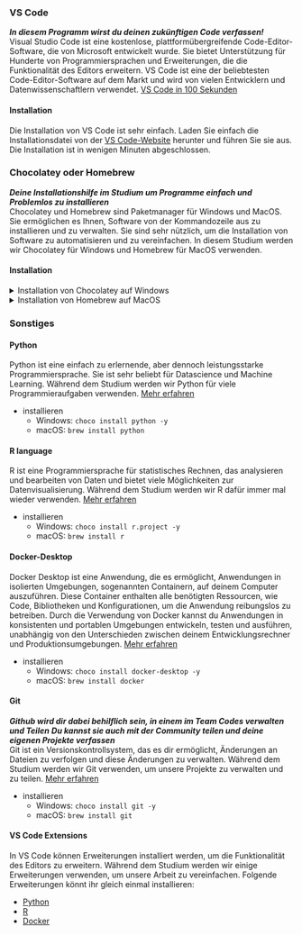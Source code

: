 ### VS Code
***In diesem Programm wirst du deinen zukünftigen Code verfassen!*** <br>
Visual Studio Code ist eine kostenlose, plattformübergreifende Code-Editor-Software, die von Microsoft entwickelt wurde. Sie bietet Unterstützung für Hunderte von Programmiersprachen und Erweiterungen, die die Funktionalität des Editors erweitern. VS Code ist eine der beliebtesten Code-Editor-Software auf dem Markt und wird von vielen Entwicklern und Datenwissenschaftlern verwendet.
[VS Code in 100 Sekunden](https://www.youtube.com/watch?v=KMxo3T_MTvY&ab_channel=Fireship)

#### Installation

Die Installation von VS Code ist sehr einfach. Laden Sie einfach die Installationsdatei von der [VS Code-Website](https://code.visualstudio.com/) herunter und führen Sie sie aus. Die Installation ist in wenigen Minuten abgeschlossen.

### Chocolatey oder Homebrew
***Deine Installationshilfe im Studium um Programme einfach und Problemlos zu installieren*** <br>
Chocolatey und Homebrew sind Paketmanager für Windows und MacOS. Sie ermöglichen es Ihnen, Software von der Kommandozeile aus zu installieren und zu verwalten. Sie sind sehr nützlich, um die Installation von Software zu automatisieren und zu vereinfachen. In diesem Studium werden wir Chocolatey für Windows und Homebrew für MacOS verwenden.

#### Installation

<details>
<summary>Installation von Chocolatey auf Windows</summary>

   - cmd.exe als Administrator öffnen
   - Folgenden Befehl ausführen:
        ```bash
        @"%SystemRoot%\System32\WindowsPowerShell\v1.0\powershell.exe" -NoProfile -InputFormat None -ExecutionPolicy Bypass -Command "[System.Net.ServicePointManager]::SecurityProtocol = 3072; iex ((New-Object System.Net.WebClient).DownloadString('https://community.chocolatey.org/install.ps1'))" && SET "PATH=%PATH%;%ALLUSERSPROFILE%\chocolatey\bin"
        ```
   - Wenn die Installation abgeschlossen ist kann mit dem Befehl `choco` geartbeitet werden. Versucht doch mal `choco -?` auszuführen um die Hilfe aufzurufen...
   - Mit dem Befehl `choco list -l` könnt ihr alle installierten Chocolatey-Pakete auflisten.
   - Mit dem Befehl `choco search "name"` könnt ihr nach verfügbaren Chocolatey-Paketen suchen.
   - Eine Liste mit verfügbaren Chocolatey-Paketen findet ihr auch [hier](https://community.chocolatey.org/packages).

</details>

<details>
<summary>Installation von Homebrew auf MacOS</summary>

- Terminal des Macbooks öffnen: Tippe in der Suchzeile des Macs Terminal ein.
- Gebe diesen Befehll ins Terminal ein:
   ```bash
   /bin/bash -c "$(curl -fsSL https://raw.githubusercontent.com/Homebrew/install/HEAD/install.sh)"
   ```
- Gebe nun dein Mac Password ein (Wichtig du wirst keine Sternchen sehen, oder dass du etwas eingibst)
Klicke enter. Hat dies funktioniert. Drücke Nochmals enter um den Download zu bestätigen. 
Erschein das Feld Succesfull, weisst du dass es funktioniert hat. 
- Kopiere nun den Link bei Next Steps und füge in in der Commando Zeile ein. Drücke erneut enter. Um zu sehen ob dies funktioniert hat, rufe `brew help` auf, nun siehst du alle Funktionen die dir zu Verfügung stehen
- Mit dem Befehl: `brew search "name"` kannst du diverse Programme abrufen.
Wichtig `brew list`, zeigt dir an welche Programme/Extensions du mit brew herunter geladen hast, nicht die liste aller möglichen Programme von HOMEBREW


</details>

### Sonstiges

#### Python

Python ist eine einfach zu erlernende, aber dennoch leistungsstarke Programmiersprache. Sie ist sehr beliebt für Datascience und Machine Learning. Während dem Studium werden wir Python für viele Programmieraufgaben verwenden. [Mehr erfahren](https://www.python.org/about/)

- installieren
   - Windows: `choco install python -y`
   - macOS: `brew install python`
   

#### R language

R ist eine Programmiersprache für statistisches Rechnen, das analysieren und bearbeiten von Daten und bietet viele Möglichkeiten zur Datenvisualisierung. Während dem Studium werden wir R dafür immer mal wieder verwenden. [Mehr erfahren](https://www.r-project.org/about.html)

- installieren
   - Windows: `choco install r.project -y`
   - macOS: `brew install r`
   
#### Docker-Desktop

Docker Desktop ist eine Anwendung, die es ermöglicht, Anwendungen in isolierten Umgebungen, sogenannten Containern, auf deinem Computer auszuführen. Diese Container enthalten alle benötigten Ressourcen, wie Code, Bibliotheken und Konfigurationen, um die Anwendung reibungslos zu betreiben. Durch die Verwendung von Docker kannst du Anwendungen in konsistenten und portablen Umgebungen entwickeln, testen und ausführen, unabhängig von den Unterschieden zwischen deinem Entwicklungsrechner und Produktionsumgebungen. [Mehr erfahren](https://www.docker.com/why-docker)

- installieren
   - Windows: `choco install docker-desktop -y`
   - macOS:  `brew install docker`

#### Git
***Github wird dir dabei behilflich sein, in einem im Team Codes verwalten und Teilen***
***Du kannst sie auch mit der Community teilen und deine eigenen Projekte verfassen*** <br>
Git ist ein Versionskontrollsystem, das es dir ermöglicht, Änderungen an Dateien zu verfolgen und diese Änderungen zu verwalten. Während dem Studium werden wir Git verwenden, um unsere Projekte zu verwalten und zu teilen. [Mehr erfahren](https://git-scm.com/about)

- installieren
   - Windows: `choco install git -y`
   - macOS: `brew install git`

#### VS Code Extensions

In VS Code können Erweiterungen installiert werden, um die Funktionalität des Editors zu erweitern. Während dem Studium werden wir einige Erweiterungen verwenden, um unsere Arbeit zu vereinfachen. Folgende Erweiterungen könnt ihr gleich einmal installieren:

- [Python](https://marketplace.visualstudio.com/items?itemName=ms-python.python)
- [R](https://marketplace.visualstudio.com/items?itemName=Ikuyadeu.r)
- [Docker](https://marketplace.visualstudio.com/items?itemName=ms-azuretools.vscode-docker)
